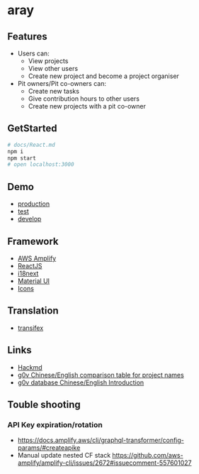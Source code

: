 # aray

## Features

- Users can:
  - View projects
  - View other users
  - Create new project and become a project organiser
- Pit owners/Pit co-owners can:
  - Create new tasks
  - Give contribution hours to other users
  - Create new projects with a pit co-owner

## GetStarted

```bash
# docs/React.md
npm i
npm start
# open localhost:3000
```

## Demo

- [production](https://aray.g0v.tw/)
- [test](https://tst.aray.g0v.dev/)
- [develop](https://dev.aray.g0v.dev/)

## Framework

- [AWS Amplify](https://docs.amplify.aws/)
- [ReactJS](https://reactjs.org/)
- [i18next](https://www.i18next.com/)
- [Material UI](https://material-ui.com/)
- [Icons](https://material-ui.com/components/material-icons/)

## Translation

- [transifex](https://www.transifex.com/g0v-ARAY/aray/dashboard/)

## Links

- [Hackmd](https://g0v.hackmd.io/vJ7_irbLRQGMYF29C9mZGA)
- [g0v Chinese/English comparison table for project names](https://docs.google.com/spreadsheets/d/1hFAl4CvtkPGAFY5QaXYXWki2GNXJkElebgonU3RHRdk/edit#gid=0)
- [g0v database Chinese/English Introduction](https://docs.google.com/spreadsheets/d/1C9-g1pvkfqBJbfkjPB0gvfBbBxVlWYJj6tTVwaI5_x8/edit#gid=0)

## Touble shooting

### API Key expiration/rotation

- https://docs.amplify.aws/cli/graphql-transformer/config-params/#createapike
- Manual update nested CF stack https://github.com/aws-amplify/amplify-cli/issues/2672#issuecomment-557601027
